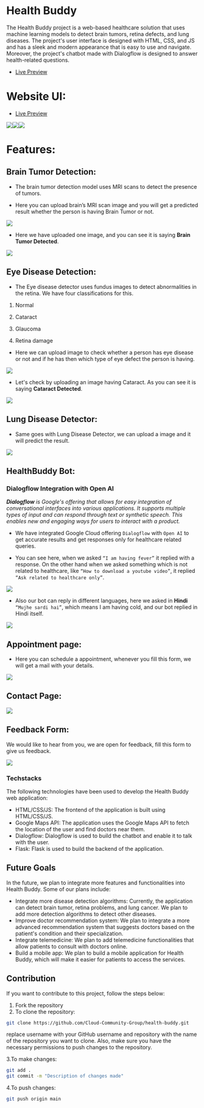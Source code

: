 # Health Buddy
 
The Health Buddy project is a web-based healthcare solution that uses machine learning models to detect brain tumors, retina defects, and lung diseases. The project's user interface is designed with HTML, CSS, and JS and has a sleek and modern appearance that is easy to use and navigate. Moreover, the project's chatbot made with Dialogflow is designed to answer health-related questions.

  - [Live Preview](https://health-buddy-enjmthwghq-el.a.run.app/)


# Website UI:
  - [Live Preview](https://health-buddy-enjmthwghq-el.a.run.app/)

![](https://lh3.googleusercontent.com/WE3QQRivjDwd3RZOi-uTCzMnajaUr6hi4MNmSiRM0r_1GEa96NdyOP5WEbDaqxCus2OZZiNzHc6tfUQpJaPKgXeKR7u4_pRWWloXYtYz_97LEErNsswFnK6Mt-zfka-HUo90iY7k2Yrl0xpX5EWVSWE)![](https://lh3.googleusercontent.com/hYdf9AvPQUJVzUCIKa1NcBB7sWKd1UzlfMyOKVpc-mCoSaTd1FiPoQwP02eeB1XfkY7KFympNR3qj4tjB4RYEyBbZ701m5godXzUD1AB9piBl_sRvG-jErZxUszuHFbGebJ2OYs6L3VN0ydFIvQMb9k)![](https://lh5.googleusercontent.com/n_w-FAftpjf6f5GccRQLtkkvTEoqu4hwSx3PMed9xE1LpJ_IymK5WyA9WUtahAg8XOsJCnDOVEl0Y76go_K-INQhP-J-kF8TjZLnhoH9dhGzSvHnhlotiyhc27Uqh6nZbsOcgfko5TcYz7pnCU6Rxd0)

  

# Features:

## Brain Tumor Detection:

- The brain tumor detection model uses MRI scans to detect the presence of tumors.

- Here you can upload brain’s MRI scan image and you will get a predicted result whether the person is having Brain Tumor or not.

![](https://lh5.googleusercontent.com/bkPrXoHsmGYRrngI16aWVWEoKftF3qFbqO6cd6WS6igbTOQrsdbTd6BPVH_n8xLcmzXrbruA1RnVEogNaWTUXgCnSWUhPVvpWwoh17a0yL9KsVTEbE710f86A36fwAuJld2am6_8Ov9aI1T2l5dJzhY)

  

- Here we have uploaded one image, and you can see it is saying **Brain Tumor Detected**.

![](https://lh5.googleusercontent.com/xN2L9HZnX90gImajyp_hExxrHlI5zIHGJjCO2e7qKkjZJO4KOzvQkN6ZxeVASzjXbdXt-A1lxGCX2nW4yTCzLFlg_RFBheZX0GUhXFpmcliZwpKcDnlkVd0An9dp1c-2sjU4YuVNlkJ1dgTb4owDJoY)

  

## Eye Disease Detection:

- The Eye disease detector uses fundus images to detect abnormalities in the retina. We have four classifications for this.

1.  Normal
    
2.  Cataract
    
3.  Glaucoma
    
4.  Retina damage
    

- Here we can upload image to check whether a person has eye disease or not and if he has then which type of eye defect the person is having.

![](https://lh3.googleusercontent.com/8NLy19Yj7nPJx1A-QPNd9FlUpTDtRY2GehIE-QyM4PDMF7ToU9ReVDfGTAkVx4wAiKnSDKdiiiV8kWB7t_OsmFMYJfdKrmo8Gwm5GMPW7o7eCGmJb5fK8JqBS8AcmZNFjlVN1SEyUaRyAm7sAeecY9s)

  

- Let's check by uploading an image having Cataract. As you can see it is saying **Cataract Detected**.

![](https://lh4.googleusercontent.com/U7geecdNUQDsWTsZNghHVSag0FQVf_nLpKJdWkR78Ef-LAugV3e9sKz50Ih8LlSyT53zCA74ogCBsFiZSOSbqSCPHdEhZL7cRARomF9vkeYRILFKUQ3VM9IPxwhHi1Jboh2ceMiUMBZqc6gPvOWamLA)

## Lung Disease Detector:

- Same goes with Lung Disease Detector, we can upload a image and it will predict the result.

![](https://lh3.googleusercontent.com/b1AskRon8kMaFS4nllvsZIlMhCVO436WA0A8R6h4mzhFE8sS0qCTZ8IPyEZyIpzcXrOaXRr-uPA7BsKh6faVqgCm01uavq_z7M_7fRjMdWZ5TceNRwutwpFtjTDHiBBSI2wh_buxe2MCO2UqeObr-Z4)

  

## HealthBuddy Bot: 
### Dialogflow Integration with Open AI

***Dialogflow** is Google's offering that allows for easy integration of conversational interfaces into various applications. It supports multiple types of input and can respond through text or synthetic speech. This enables new and engaging ways for users to interact with a product.*

  

- We have integrated Google Cloud offering `Dialogflow` with `Open AI` to get accurate results and get responses only for healthcare related queries.

- You can see here, when we asked `“I am having fever”` it replied with a response. On the other hand when we asked something which is not related to healthcare, like `“How to download a youtube video”`, it replied `“Ask related to healthcare only”`.

![](https://lh5.googleusercontent.com/i2Q2tW6w-6d2k2YxPSyuO0mq9vGGGITeMwtfi23wrPDoV_bgTsPyoliYDxpVr7ZVOvSh7v74jwvissAWcC8WSX00fZjEqPuCsfqArNM1yNq7U5FDTSfKlLpKN17xKJoKnnVOlSB-s9UfZ0q_ESYqTHU)

  

- Also our bot can reply in different languages, here we asked in **Hindi** `“Mujhe sardi hai”`, which means I am having cold, and our bot replied in Hindi itself.

![](https://lh4.googleusercontent.com/BTls5my3XVY1rBQBqxSRshCcj9Nh1b9GPeriPWXlaXwqtWcfn1I7Vm6g1YTJvR72YzFNRQZDPZuNokPFi0p3aYf7fbXZUFi-dgKeZa7bkNEr6qyeS2xsgNNkcltIa-tG77Q3QEH6huqWuP2iCcciTH4)

## Appointment page:

- Here you can schedule a appointment, whenever you fill this form, we will get a mail with your details.

![](https://lh6.googleusercontent.com/ncn-Gs5cCG_suPhF82Myz2S6Azog3tzZ794ZojWYnx2crQ1gGa8fS61yLtF2cYNet8V6sBZ2Qj9-0n8xn9aZEvnae7_k5tmQxbMaO43RCXMtFCf3Zt_aPPRHJ5nwmVbXBuLV52TwzQCDeE6YmKaPvBw)

  

## Contact Page:

![](https://lh6.googleusercontent.com/zLqfKRO9KQbgRr8gR052exZtDweSK-IJ9qsAg-dh44_HAoOKv1o7kKpni7d8mFoB_wlG-509HBPXOhFZa-38mdvWEcYsGeUYxrSh2AaKc8ybaw3RwmmPhE1_r5MJMUgnW6macOzaTfgphxgcF4zB2Dw)

  

## Feedback Form:

We would like to hear from you, we are open for feedback, fill this form to give us feedback.

![](https://lh3.googleusercontent.com/8uiF_-kpQXU2hdNXkY6Nt2YgXwQauGRAQrVSvvc_uhw3YsZTkhhgU4pvbPZH1zgVLUSNv63tqaarsbBu_nwBSviETO9c-XsQhlsbRyjm2_VCd06M3zArnTViTJxJXkY5_sepGjhKEwjYx-hjZ7hhjkU)

### Techstacks

The following technologies have been used to develop the Health Buddy web application:

- HTML/CSS/JS: The frontend of the application is built using HTML/CSS/JS.
- Google Maps API: The application uses the Google Maps API to fetch the location of the user and find doctors near them.
- Dialogflow: Dialogflow is used to build the chatbot and enable it to talk with the user.
- Flask: Flask is used to build the backend of the application.


## Future Goals
In the future, we plan to integrate more features and functionalities into Health Buddy. Some of our plans include:

- Integrate more disease detection algorithms: Currently, the application can detect brain tumor, retina problems, and lung cancer. We plan to add more detection algorithms to detect other diseases.
- Improve doctor recommendation system: We plan to integrate a more advanced recommendation system that suggests doctors based on the patient's condition and their specialization.
- Integrate telemedicine: We plan to add telemedicine functionalities that allow patients to consult with doctors online.
- Build a mobile app: We plan to build a mobile application for Health Buddy, which will make it easier for patients to access the services.

## Contribution

If you want to contribute to this project, follow the steps below:

1. Fork the repository
2. To clone the repository:
```bash
git clone https://github.com/Cloud-Community-Group/health-buddy.git
```
replace username with your GitHub username and repository with the name of the repository you want to clone. Also, make sure you have the necessary permissions to push changes to the repository.

3.To make changes:
```bash
git add .
git commit -m "Description of changes made"
```

4.To push changes:
```bash
git push origin main
```
